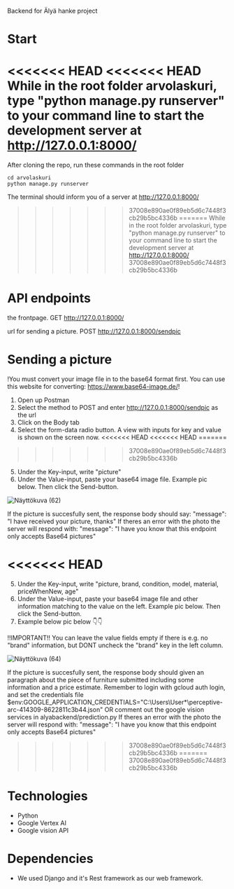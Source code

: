 Backend for Älyä hanke project
# Start
<<<<<<< HEAD
<<<<<<< HEAD
While in the root folder arvolaskuri, type "python manage.py runserver" to your command line to start the development server at http://127.0.0.1:8000/
=======
After cloning the repo, run these commands in the root folder
```
cd arvolaskuri
python manage.py runserver
```
The terminal should inform you of a server at http://127.0.0.1:8000/
>>>>>>> 37008e890ae0f89eb5d6c7448f3cb29b5bc4336b
=======
While in the root folder arvolaskuri, type "python manage.py runserver" to your command line to start the development server at http://127.0.0.1:8000/
>>>>>>> 37008e890ae0f89eb5d6c7448f3cb29b5bc4336b

# API endpoints
the frontpage.
GET http://127.0.0.1:8000/

url for sending a picture.
POST http://127.0.0.1:8000/sendpic

# Sending a picture

!You must convert your image file in to the base64 format first. You can use this website for converting: https://www.base64-image.de/!

1. Open up Postman
2. Select the method to POST and enter http://127.0.0.1:8000/sendpic as the url
3. Click on the Body tab
4. Select the form-data radio button. A view with inputs for key and value is shown on the screen now.
<<<<<<< HEAD
<<<<<<< HEAD
=======
>>>>>>> 37008e890ae0f89eb5d6c7448f3cb29b5bc4336b
5. Under the Key-input, write "picture"
6. Under the Value-input, paste your base64 image file. Example pic below. Then click the Send-button.
   
![Näyttökuva (62)](https://github.com/team-alya/alya-backend/assets/95426094/5d14b8f6-e7ea-424f-b993-e6597a83b42c)


If the picture is succesfully sent, the response body should say: "message": "I have received your picture, thanks"
If theres an error with the photo the server will respond with: "message": "I have you know that this endpoint only accepts Base64 pictures"

<<<<<<< HEAD
=======
5. Under the Key-input, write "picture, brand, condition, model, material, priceWhenNew, age"
6. Under the Value-input, paste your base64 image file and other information matching to the value on the left. Example pic below. Then click the Send-button.
7. Example below pic below 👇👇

!!IMPORTANT!! You can leave the value fields empty if there is e.g. no "brand" information, but DONT uncheck the "brand" key in the left column.


![Näyttökuva (64)](https://github.com/team-alya/alya-backend/assets/95426094/d7ef1b34-aaba-426b-93f6-108a6ba844a2)



If the picture is succesfully sent, the response body should given an paragraph about the piece of furniture submitted including some information and a price estimate.
Remember to login with gcloud auth login, and set the credentials file $env:GOOGLE_APPLICATION_CREDENTIALS="C:\Users\User\*\perceptive-arc-414309-8622811c3b44.json"
OR comment out the google vision services in alyabackend/prediction.py
If theres an error with the photo the server will respond with: "message": "I have you know that this endpoint only accepts Base64 pictures"



>>>>>>> 37008e890ae0f89eb5d6c7448f3cb29b5bc4336b
=======
>>>>>>> 37008e890ae0f89eb5d6c7448f3cb29b5bc4336b
# Technologies
- Python
- Google Vertex AI
- Google vision API

# Dependencies
- We used Django and it's Rest framework as our web framework.




